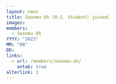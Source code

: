 ```yaml
---
layout: news
title: Seonmu Oh (M.S. Student) joined.
images:
members:
  - Seonmu Oh
YYYY: "2023"
MM: "08"
DD: 
links:
  - url: /members/seonmu-oh/
    ontab: true
alterlink: 1
---
```

